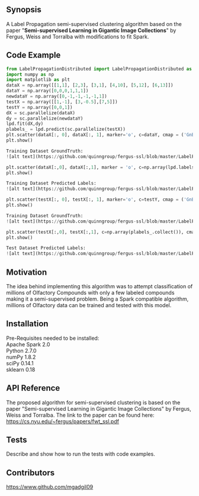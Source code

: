 ## Synopsis

A Label Propagation semi-supervised clustering algorithm based on the paper "**Semi-supervised Learning in Gigantic Image Collections**" by Fergus, Weiss and Torralba with modifications to fit Spark.  

## Code Example

```python
from LabelPropagationDistributed import LabelPropagationDistributed as LPD  
import numpy as np  
import matplotlib as plt  
dataX = np.array([[1,1], [2,3], [3,1], [4,10], [5,12], [6,13]])  
dataY = np.array([0,0,0,1,1,1])  
newdataY = np.array([0,-1,-1,-1,-1,1])  
testX = np.array([[1,-1], [3,-0.5],[7,5]])  
testY = np.array([0,0,1])  
dX = sc.parallelize(dataX)  
dy = sc.parallelize(newdataY)  
lpd.fit(dX,dy)  
plabels_ = lpd.predict(sc.parallelize(testX))  
plt.scatter(dataX[:, 0], dataX[:, 1], marker='o', c=dataY, cmap = ('GnBu'))  
plt.show()  

Training Dataset GroundTruth:  
![alt text](https://github.com/quinngroup/fergus-ssl/blob/master/LabelPropagationDistributed/Images/testGT.png "Training Dataset GroundTruth")  

plt.scatter(dataX[:,0], dataX[:,1], marker = 'o', c=np.array(lpd.labels_.collect()), cmap = (('GnBu')))  
plt.show()  

Training Dataset Predicted Labels:  
![alt text](https://github.com/quinngroup/fergus-ssl/blob/master/LabelPropagationDistributed/Images/trainPredicted.png "Training Dataset Predicted Labels")  

plt.scatter(testX[:, 0], testX[:, 1], marker='o', c=testY, cmap = ('GnBu'))  
plt.show()  

Training Dataset GroundTruth:  
![alt text](https://github.com/quinngroup/fergus-ssl/blob/master/LabelPropagationDistributed/Images/testGT.png "Training Dataset GroundTruth")  

plt.scatter(testX[:,0], testX[:,1], c=np.array(plabels_.collect()), cmap = (('GnBu')))  
plt.show()

Test Dataset Predicted Labels:  
![alt text](https://github.com/quinngroup/fergus-ssl/blob/master/LabelPropagationDistributed/Images/testPredicted.png "Test Dataset Predicted Labels")  

```
## Motivation

The idea behind implementing this algorithm was to attempt classification of millions of Olfactory Compounds with only a few labeled compounds making it a semi-supervised problem.
Being a Spark compatible algorithm, millions of Olfactory data can be trained and tested with this model.  

## Installation

Pre-Requisites needed to be installed:  
Apache Spark 2.0  
Python 2.7.0  
numPy 1.8.2  
sciPy 0.14.1  
sklearn 0.18  


## API Reference

The proposed algorithm for semi-supervised clustering is based on the paper "Semi-supervised Learning in Gigantic Image Collections" by Fergus, Weiss and Torralba.
The link to the paper can be found here: https://cs.nyu.edu/~fergus/papers/fwt_ssl.pdf  

## Tests

Describe and show how to run the tests with code examples.  

## Contributors

https://www.github.com/mgadgil09  
